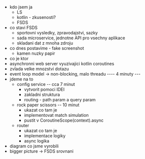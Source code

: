  - kdo jsem ja
   - LS
   - kotlin - zkusenosti?
   - FSDS
 - co stavi FSDS
   - sportovni vysledky, zpravodajstvi, sazky
   - sada microservice, jednotne API pro vsechny aplikace
   - skladani dat z mnoha zdroju
 - co dnes postavime - fake screenshot
   - kamen nuzky papir
 - co je ktor
  - asynchronni web server vyuzivajici kotlin coroutines
  - zvlada velke mnozstvi dotazu
  - event loop model -> non-blocking, malo threadu
---- 4 minuty ---
 - jdeme na to
    - config service -- cca 7 minut
      - vytvorit pomoci IDEI
      - zakladni struktura
      - routing - path param a query param
    - rock paper scissors -- 10 minut
      - ukazat co tam je
      - implementovat match simulation
      - pustit v CoroutineScope(context).async
   - router
     - ukazat co tam je
     - implementace logiky
     - async logika
 - diagram co jsme vyrobili
 - bigger picture -> FSDS srovnani


